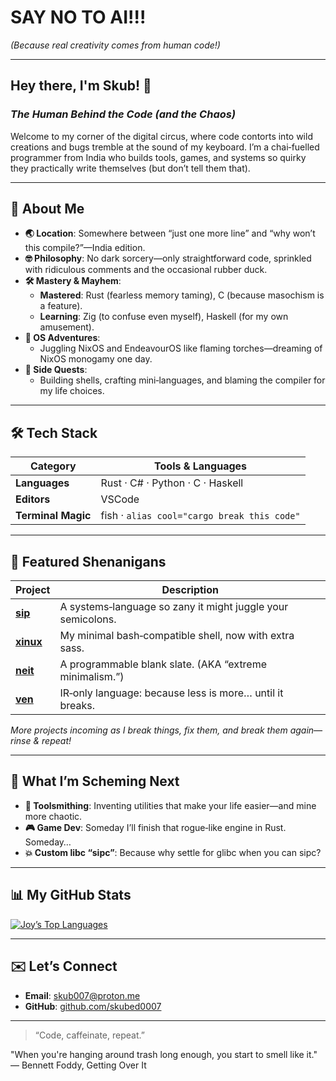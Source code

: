 # SAY NO TO AI!!!  
*(Because real creativity comes from human code!)*

---

## Hey there, I'm Skub! 👋  
### *The Human Behind the Code (and the Chaos)*  

Welcome to my corner of the digital circus, where code contorts into wild creations and bugs tremble at the sound of my keyboard. I’m a chai‑fuelled programmer from India who builds tools, games, and systems so quirky they practically write themselves (but don’t tell them that).

---

## 🎩 About Me  

- **🌏 Location**: Somewhere between “just one more line” and “why won’t this compile?”—India edition.  
- **🤓 Philosophy**: No dark sorcery—only straightforward code, sprinkled with ridiculous comments and the occasional rubber duck.  
- **🛠️ Mastery & Mayhem**:  
  - **Mastered**: Rust (fearless memory taming), C (because masochism is a feature).  
  - **Learning**: Zig (to confuse even myself), Haskell (for my own amusement).  
- **🐧 OS Adventures**:  
  - Juggling NixOS and EndeavourOS like flaming torches—dreaming of NixOS monogamy one day.  
- **🎯 Side Quests**:  
  - Building shells, crafting mini‑languages, and blaming the compiler for my life choices.  

---

## 🛠️ Tech Stack  

| Category          | Tools & Languages                    |
| ----------------- | ------------------------------------ |
| **Languages**     | Rust · C# · Python · C · Haskell  |
| **Editors**       | VSCode        |
| **Terminal Magic**| fish · `alias cool="cargo break this code"` |

---

## 🤩 Featured Shenanigans  

| Project | Description |
| ------- | ----------- |
| [**sip**](https://github.com/skubed0007/sip)   | A systems‑language so zany it might juggle your semicolons.  |
| [**xinux**](https://github.com/skubed0007/xinux) | My minimal bash‑compatible shell, now with extra sass.      |
| [**neit**](https://github.com/oxumlabs/neit)    | A programmable blank slate. (AKA “extreme minimalism.”)     |
| [**ven**](https://github.com/oxumlabs/ven)      | IR‑only language: because less is more… until it breaks.    |

*More projects incoming as I break things, fix them, and break them again—rinse & repeat!*

---

## 🔮 What I’m Scheming Next  

- **🤖 Toolsmithing**: Inventing utilities that make your life easier—and mine more chaotic.  
- **🎮 Game Dev**: Someday I’ll finish that rogue‑like engine in Rust. Someday…  
- **💥 Custom libc “sipc”**: Because why settle for glibc when you can sipc?  

---

## 📊 My GitHub Stats  

<!-- Top Languages Card -->
[![Joy’s Top Languages](https://github-readme-stats.vercel.app/api/top-langs?username=skubed0007&layout=compact&langs_count=6&theme=gruvbox-dark&hide=HTML,Shell)](https://github.com/skubed0007)

---

## ✉️ Let’s Connect  

- **Email**: [skub007@proton.me](mailto:skub007@proton.me)  
- **GitHub**: [github.com/skubed0007](https://github.com/skubed0007)  

---

> “Code, caffeinate, repeat.”

"When you're hanging around trash long enough, you start to smell like it."
— Bennett Foddy, Getting Over It
